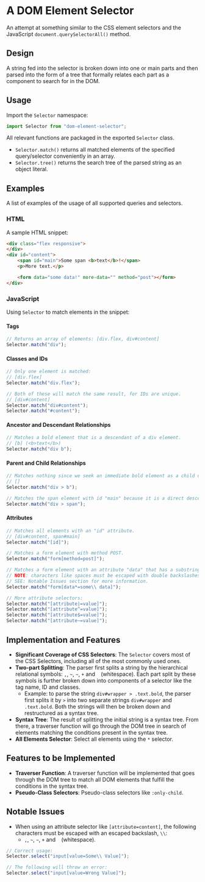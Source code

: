 # A DOM Element Selector

An attempt at something similar to the CSS element selectors and the JavaScript ```document.querySelectorAll()``` method.

## Design

A string fed into the selector is broken down into one or main parts and then parsed into the form of a tree that formally relates each part as a component to search for in the DOM.


## Usage

Import the ```Selector``` namespace:
```javascript
import Selector from "dom-element-selector";
```

All relevant functions are packaged in the exported ```Selector``` class.
* ```Selector.match()``` returns all matched elements of the specified query/selector conveniently in an array.
* ```Selector.tree()``` returns the search tree of the parsed string as an object literal.

## Examples
A list of examples of the usage of all supported queries and selectors.

### HTML
A sample HTML snippet:
```html
<div class="flex responsive">
</div>
<div id="content">
	<span id="main">Some span <b>text</b>!</span>
	<p>More text.</p>

	<form data="some data!" more-data="" method="post"></form>
</div>
```

### JavaScript
Using ```Selector``` to match elements in the snippet:

#### Tags
```javascript
// Returns an array of elements: [div.flex, div#content]
Selector.match("div");
```

#### Classes and IDs
```javascript
// Only one element is matched:
// [div.flex]
Selector.match("div.flex");

// Both of these will match the same result, for IDs are unique.
// [div#content]
Selector.match("div#content");
Selector.match("#content");
```

#### Ancestor and Descendant Relationships
```javascript
// Matches a bold element that is a descendant of a div element.
// [b] (<b>text</b>)
Selector.match("div b");
```

#### Parent and Child Relationships
```javascript
// Matches nothing since we seek an immediate bold element as a child of a div element.
// []
Selector.match("div > b");

// Matches the span element with id "main" because it is a direct descendant of a div element.
Selector.match("div > span");
```

#### Attributes
```javascript
// Matches all elements with an "id" attribute.
// [div#content, span#main]
Selector.match("[id]");

// Matches a form element with method POST.
Selector.match("form[method=post]");

// Matches a form element with an attribute "data" that has a substring "some data" in its value.
// NOTE: characters like spaces must be escaped with double backslashes "\\"
// SEE: Notable Issues section for more information.
Selector.match("form[data*=some\\ data]");

// More attribute selectors:
Selector.match("[attribute|=value]");
Selector.match("[attribute^=value]");
Selector.match("[attribute$=value]");
Selector.match("[attribute~=value]");
```


## Implementation and Features

* **Significant Coverage of CSS Selectors**: The ```Selector``` covers most of the CSS Selectors, including all of the most commonly used ones.
* **Two-part Splitting**: The parser first splits a string by the hierarchical relational symbols: ```,```, ```~```, ```~```, ```+``` and ``` ``` (whitespace). Each part split by these symbols is further broken down into components of a selector like the tag name, ID and classes.
  * Example: to parse the string ```div#wrapper > .text.bold```, the parser first splits it by ```>``` into two separate strings ```div#wrapper``` and ```.text.bold```. Both the strings will then be broken down and restructured as a syntax tree.
* **Syntax Tree**: The result of splitting the initial string is a syntax tree. From there, a traverser function will go through the DOM tree in search of elements matching the conditions present in the syntax tree.
* **All Elements Selector**: Select all elements using the ```*``` selector.


## Features to be Implemented

* **Traverser Function**: A traverser function will be implemented that goes through the DOM tree to match all DOM elements that fulfill the conditions in the syntax tree.
* **Pseudo-Class Selectors**: Pseudo-class selectors like ```:only-child```.


## Notable Issues

* When using an attribute selector like ```[attribute=content]```, the following characters must be escaped with an escaped backslash, ```\\```:
  * ```,```, ```~```, ```~```, ```+``` and ``` ``` (whitespace).
```javascript
// Correct usage:
Selector.select("input[value=Some\\ Value]");

// The following will throw an error:
Selector.select("input[value=Wrong Value]");
```
